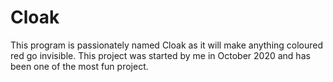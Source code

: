 # Cloak

This program is passionately named Cloak as it will make anything coloured red go invisible. This project was started by me in October 2020 and has been one of the most fun project.

